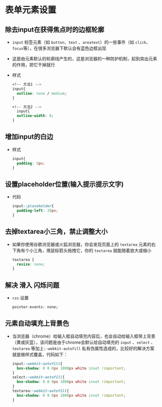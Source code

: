 # 表单元素设置

## 除去input在获得焦点时的边框轮廓

+ `input` 标签元素（如 `button`、`text` 、`areatext`）的一些事件（如 `click`、`focus`等），在很多浏览器下默认会有蓝色边框出现

+ 这是由元素默认的轮廓线产生的，这是浏览器的一种防护机制，起到突出元素的作用，把它干掉就行

+ 样式

  ```css
  <!-- 方法1 -->
  input{
    outline: none / medium;
  }
  ```

  ```css
  <!-- 方法2 -->
    input{
    outline-width: 0;
  }
  ```

## 增加input的白边

+ 样式

  ```css
  input{
    padding: 5px;
  }
  ```

## 设置placeholder位置(输入提示提示文字)

+ 代码

  ```css
  input::placeholder{
    padding-left: 20px;
  }
  ```

## 去掉textarea小三角，禁止调整大小

+ 如果你使用谷歌浏览器或火狐浏览器，你会发现页面上的 `textarea` 元素的右下角有个小三角，用鼠标箭头拖拽它，你的 `textarea` 就能随着放大或缩小

  ```css
  textarea {
    resize: none;
  }
  ```

## 解决 滑入 闪烁问题

+ `css` 设置

  ```css
  pointer-events: none;
  ```

## 元素自动填充上背景色

+ 当浏览器（chrome）给输入框自动填充内容后，也会自动给输入框带上背景（黄或灰蓝），该问题是由于chrome会默认给自动填充的 `input` 、`select` 、`textarea` 等加上`:-webkit-autofill` 私有伪属性造成的，比较好的解决方案就是做样式覆盖，代码如下：

  ```css
  input:-webkit-autofill{
    box-shadow: 0 0 0px 1000px white inset !important;
  }
  select:-webkit-autofill{
    box-shadow: 0 0 0px 1000px white inset !important;
  }
  textarea:-webkit-autofill{
    box-shadow: 0 0 0px 1000px white inset !important;
  }
  ```
